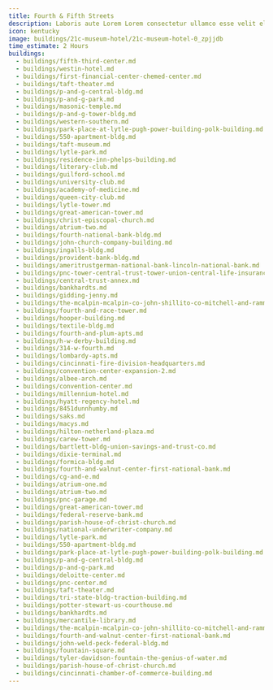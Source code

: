 ```yaml
---
title: Fourth & Fifth Streets
description: Laboris aute Lorem Lorem consectetur ullamco esse velit elit.
icon: kentucky
image: buildings/21c-museum-hotel/21c-museum-hotel-0_zpjjdb
time_estimate: 2 Hours
buildings:
  - buildings/fifth-third-center.md
  - buildings/westin-hotel.md
  - buildings/first-financial-center-chemed-center.md
  - buildings/taft-theater.md
  - buildings/p-and-g-central-bldg.md
  - buildings/p-and-g-park.md
  - buildings/masonic-temple.md
  - buildings/p-and-g-tower-bldg.md
  - buildings/western-southern.md
  - buildings/park-place-at-lytle-pugh-power-building-polk-building.md
  - buildings/550-apartment-bldg.md
  - buildings/taft-museum.md
  - buildings/lytle-park.md
  - buildings/residence-inn-phelps-building.md
  - buildings/literary-club.md
  - buildings/guilford-school.md
  - buildings/university-club.md
  - buildings/academy-of-medicine.md
  - buildings/queen-city-club.md
  - buildings/lytle-tower.md
  - buildings/great-american-tower.md
  - buildings/christ-episcopal-church.md
  - buildings/atrium-two.md
  - buildings/fourth-national-bank-bldg.md
  - buildings/john-church-company-building.md
  - buildings/ingalls-bldg.md
  - buildings/provident-bank-bldg.md
  - buildings/ameritrustgerman-national-bank-lincoln-national-bank.md
  - buildings/pnc-tower-central-trust-tower-union-central-life-insurance-building.md
  - buildings/central-trust-annex.md
  - buildings/bankhardts.md
  - buildings/gidding-jenny.md
  - buildings/the-mcalpin-mcalpin-co-john-shillito-co-mitchell-and-rammelsberg-furniture-co.md
  - buildings/fourth-and-race-tower.md
  - buildings/hooper-building.md
  - buildings/textile-bldg.md
  - buildings/fourth-and-plum-apts.md
  - buildings/h-w-derby-building.md
  - buildings/314-w-fourth.md
  - buildings/lombardy-apts.md
  - buildings/cincinnati-fire-division-headquarters.md
  - buildings/convention-center-expansion-2.md
  - buildings/albee-arch.md
  - buildings/convention-center.md
  - buildings/millennium-hotel.md
  - buildings/hyatt-regency-hotel.md
  - buildings/8451dunnhumby.md
  - buildings/saks.md
  - buildings/macys.md
  - buildings/hilton-netherland-plaza.md
  - buildings/carew-tower.md
  - buildings/bartlett-bldg-union-savings-and-trust-co.md
  - buildings/dixie-terminal.md
  - buildings/formica-bldg.md
  - buildings/fourth-and-walnut-center-first-national-bank.md
  - buildings/cg-and-e.md
  - buildings/atrium-one.md
  - buildings/atrium-two.md
  - buildings/pnc-garage.md
  - buildings/great-american-tower.md
  - buildings/federal-reserve-bank.md
  - buildings/parish-house-of-christ-church.md
  - buildings/national-underwriter-company.md
  - buildings/lytle-park.md
  - buildings/550-apartment-bldg.md
  - buildings/park-place-at-lytle-pugh-power-building-polk-building.md
  - buildings/p-and-g-central-bldg.md
  - buildings/p-and-g-park.md
  - buildings/deloitte-center.md
  - buildings/pnc-center.md
  - buildings/taft-theater.md
  - buildings/tri-state-bldg-traction-building.md
  - buildings/potter-stewart-us-courthouse.md
  - buildings/bankhardts.md
  - buildings/mercantile-library.md
  - buildings/the-mcalpin-mcalpin-co-john-shillito-co-mitchell-and-rammelsberg-furniture-co.md
  - buildings/fourth-and-walnut-center-first-national-bank.md
  - buildings/john-weld-peck-federal-bldg.md
  - buildings/fountain-square.md
  - buildings/tyler-davidson-fountain-the-genius-of-water.md
  - buildings/parish-house-of-christ-church.md
  - buildings/cincinnati-chamber-of-commerce-building.md
---
```

